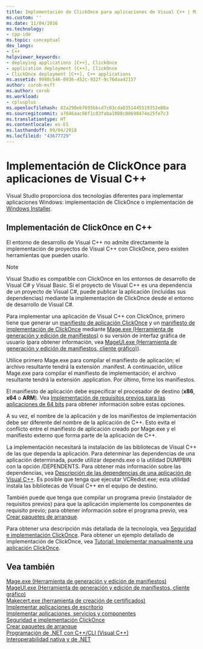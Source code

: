 ```yaml
---
title: Implementación de ClickOnce para aplicaciones de Visual C++ | Microsoft Docs
ms.custom: ''
ms.date: 11/04/2016
ms.technology:
- cpp-ide
ms.topic: conceptual
dev_langs:
- C++
helpviewer_keywords:
- deploying applications [C++], ClickOnce
- application deployment [C++], ClickOnce
- ClickOnce deployment [C++], C++ applications
ms.assetid: 9988c546-0936-452c-932f-9c76daa42157
author: corob-msft
ms.author: corob
ms.workload:
- cplusplus
ms.openlocfilehash: 82a290eb7695bbcd7c03cda0351445519352e80a
ms.sourcegitcommit: a7046aac86f1c83faba1088c80698474e25fe7c3
ms.translationtype: HT
ms.contentlocale: es-ES
ms.lasthandoff: 09/04/2018
ms.locfileid: "43677729"
---
```

# <a name="clickonce-deployment-for-visual-c-applications"></a>Implementación de ClickOnce para aplicaciones de Visual C++
Visual Studio proporciona dos tecnologías diferentes para implementar aplicaciones Windows: implementación de ClickOnce o implementación de [Windows Installer](/windows/desktop/Msi/windows-installer-portal).  
  
## <a name="clickonce-deployment-in-c"></a>Implementación de ClickOnce en C++  
 El entorno de desarrollo de Visual C++ no admite directamente la implementación de proyectos de Visual C++ con ClickOnce, pero existen herramientas que pueden usarlo.  
  
> [!NOTE]
>  Visual Studio es compatible con ClickOnce en los entornos de desarrollo de Visual C# y Visual Basic. Si el proyecto de Visual C++ es una dependencia de un proyecto de Visual C#, puede publicar la aplicación (incluidas sus dependencias) mediante la implementación de ClickOnce desde el entorno de desarrollo de Visual C#.  
  
 Para implementar una aplicación de Visual C++ con ClickOnce, primero tiene que generar un [manifiesto de aplicación ClickOnce](/visualstudio/deployment/clickonce-application-manifest) y un [manifiesto de implementación de ClickOnce](/visualstudio/deployment/clickonce-deployment-manifest) mediante [Mage.exe (Herramienta de generación y edición de manifiestos)](/dotnet/framework/tools/mage-exe-manifest-generation-and-editing-tool) o su versión de interfaz gráfica de usuario (para obtener información, vea [MageUI.exe (Herramienta de generación y edición de manifiestos, cliente gráfico)](/dotnet/framework/tools/mageui-exe-manifest-generation-and-editing-tool-graphical-client)).  

  
 Utilice primero Mage.exe para compilar el manifiesto de aplicación; el archivo resultante tendrá la extensión .manifest. A continuación, utilice Mage.exe para compilar el manifiesto de implementación; el archivo resultante tendrá la extensión .application. Por último, firme los manifiestos.  
  
 El manifiesto de aplicación debe especificar el procesador de destino (**x86**, **x64** o **ARM**). Vea [Implementación de requisitos previos para las aplicaciones de 64 bits](/visualstudio/deployment/deploying-prerequisites-for-64-bit-applications) para obtener información sobre estas opciones.  
  
 A su vez, el nombre de la aplicación y de los manifiestos de implementación debe ser diferente del nombre de la aplicación de C++. Esto evita el conflicto entre el manifiesto de aplicación creado por Mage.exe y el manifiesto externo que forma parte de la aplicación de C++.  
  
 La implementación necesitará la instalación de las bibliotecas de Visual C++ de las que dependa la aplicación. Para determinar las dependencias de una aplicación determinada, puede utilizar depends.exe o la utilidad DUMPBIN con la opción /DEPENDENTS. Para obtener más información sobre las dependencias, vea [Descripción de las dependencias de una aplicación de Visual C++](../ide/understanding-the-dependencies-of-a-visual-cpp-application.md). Es posible que tenga que ejecutar VCRedist.exe; esta utilidad instala las bibliotecas de Visual C++ en el equipo de destino.  
  
 También puede que tenga que compilar un programa previo (instalador de requisitos previos) para que la aplicación implemente los componentes de requisito previo; para obtener información sobre el programa previo, vea [Crear paquetes de arranque](/visualstudio/deployment/creating-bootstrapper-packages).  
  
 Para obtener una descripción más detallada de la tecnología, vea [Seguridad e implementación ClickOnce](/visualstudio/deployment/clickonce-security-and-deployment). Para obtener un ejemplo detallado de implementación de ClickOnce, vea [Tutorial: Implementar manualmente una aplicación ClickOnce](/visualstudio/deployment/walkthrough-manually-deploying-a-clickonce-application).  
  
## <a name="see-also"></a>Vea también  
 [Mage.exe (Herramienta de generación y edición de manifiestos)](/dotnet/framework/tools/mage-exe-manifest-generation-and-editing-tool)   
 [MageUI.exe (Herramienta de generación y edición de manifiestos, cliente gráfico)](/dotnet/framework/tools/mageui-exe-manifest-generation-and-editing-tool-graphical-client)   
 [Makecert.exe (herramienta de creación de certificados)](https://msdn.microsoft.com/library/windows/desktop/aa386968)   
 [Implementar aplicaciones de escritorio](../ide/deploying-native-desktop-applications-visual-cpp.md)   
 [Implementar aplicaciones, servicios y componentes](/visualstudio/deployment/deploying-applications-services-and-components)   
 [Seguridad e implementación ClickOnce](/visualstudio/deployment/clickonce-security-and-deployment)   
 [Crear paquetes de arranque](/visualstudio/deployment/creating-bootstrapper-packages)   
 [Programación de .NET con C++/CLI (Visual C++)](../dotnet/dotnet-programming-with-cpp-cli-visual-cpp.md)   
 [Interoperabilidad nativa y de .NET](../dotnet/native-and-dotnet-interoperability.md)
